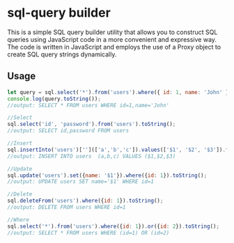 # sql-query builder

This is a simple SQL query builder utility that allows you to construct SQL queries using JavaScript code in a more convenient and expressive way. The code is written in JavaScript and employs the use of a Proxy object to create SQL query strings dynamically.

## Usage
```javascript
let query = sql.select('*').from('users').where({ id: 1, name: 'John' });
console.log(query.toString());
//output: SELECT * FROM users WHERE id=1,name='John'

//Select
sql.select('id', 'password').from('users').toString();
//output: SELECT id,password FROM users

//Insert
sql.insertInto('users')[''](['a','b','c']).values(['$1', '$2', '$3']).toString();
//output: INSERT INTO users  (a,b,c) VALUES ($1,$2,$3)

//Update
sql.update('users').set({name: '$1'}).where({id: 1}).toString();
//output: UPDATE users SET name='$1' WHERE id=1

//Delete
sql.deleteFrom('users').where({id: 1}).toString();
//output: DELETE FROM users WHERE id=1

//Where
sql.select('*').from('users').where({id: 1}).or({id: 2}).toString();
//output: SELECT * FROM users WHERE (id=1) OR (id=2)
```
